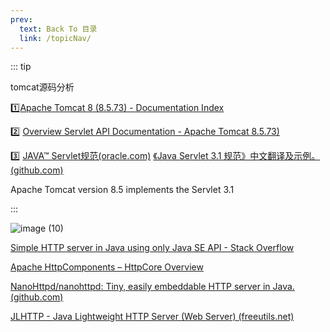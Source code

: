 ```yaml
---
prev:
  text: Back To 目录
  link: /topicNav/
---
```


::: tip 

tomcat源码分析

:one:[Apache Tomcat 8 (8.5.73) - Documentation Index](https://tomcat.apache.org/tomcat-8.5-doc/index.html) 

:two: [Overview Servlet API Documentation - Apache Tomcat 8.5.73)](https://tomcat.apache.org/tomcat-8.5-doc/servletapi/index.html)

:three: [JAVA™ Servlet规范(oracle.com)](https://jcp.org/aboutJava/communityprocess/final/jsr340/index.html)   [《Java Servlet 3.1 规范》中文翻译及示例。 (github.com)](https://github.com/waylau/servlet-3.1-specification)

Apache Tomcat version 8.5 implements the Servlet 3.1

:::

![image (10)](https://gitee.com/q10viking/PictureRepos/raw/master/images//202112041001730.jpg)



[Simple HTTP server in Java using only Java SE API - Stack Overflow](https://stackoverflow.com/questions/3732109/simple-http-server-in-java-using-only-java-se-api)

[Apache HttpComponents – HttpCore Overview](https://hc.apache.org/httpcomponents-core-5.1.x/index.html)

[NanoHttpd/nanohttpd: Tiny, easily embeddable HTTP server in Java. (github.com)](https://github.com/NanoHttpd/nanohttpd)

[JLHTTP - Java Lightweight HTTP Server (Web Server) (freeutils.net)](http://www.freeutils.net/source/jlhttp/)

